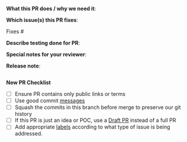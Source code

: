 **What this PR does / why we need it**:

**Which issue(s) this PR fixes**:
<!--
Usage: `Fixes #<issue number>`, or `Fixes (paste link of issue)`.
-->
Fixes #

**Describe testing done for PR**:
<!--
Example: Created vSphere workload cluster to verify change.
-->

**Special notes for your reviewer**:

**Release note**:
<!--
See https://github.com/vmware-tanzu/tanzu-framework/blob/main/docs/release/release-notes.md#does-my-pull-request-need-a-release-note
for more details.

Please add a short text in the release-note block below (or "NONE" if not applicable)
if there is anything in this PR that is worthy of mention in the next release.
-->
```release-note

```
**New PR Checklist**

- [ ] Ensure PR contains only public links or terms
- [ ] Use good commit [messages](https://github.com/vmware-tanzu/tanzu-framework/blob/main/CONTRIBUTING.md)
- [ ] Squash the commits in this branch before merge to preserve our git history
- [ ] If this PR is just an idea or POC, use a [Draft PR](https://docs.github.com/en/github/collaborating-with-issues-and-pull-requests/about-pull-requests#draft-pull-requests) instead of a full PR
- [ ] Add appropriate [labels](https://github.com/vmware-tanzu/load-balancer-operator-for-kubernetes/labels) according to what type of issue is being addressed.